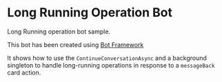 ﻿# Long Running Operation Bot

Long Running operation bot sample.

This bot has been created using [Bot Framework](https://dev.botframework.com)

It shows how to use the `ContinueConversationAsync` and a background singleton to handle long-running operations in response to a `messageBack` card action.


